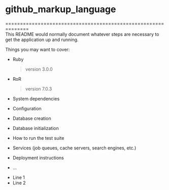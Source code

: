 # github_markup_language


==============================================================\
This README would normally document whatever steps are necessary to get the
application up and running.

Things you may want to cover:

* Ruby
  > version 3.0.0
* RoR
  > version 7.0.3
* System dependencies

* Configuration

* Database creation

* Database initialization

* How to run the test suite

* Services (job queues, cache servers, search engines, etc.)

* Deployment instructions

* ...

<ul>
<li>Line 1</li>
<li>Line 2</li>
</ul>
